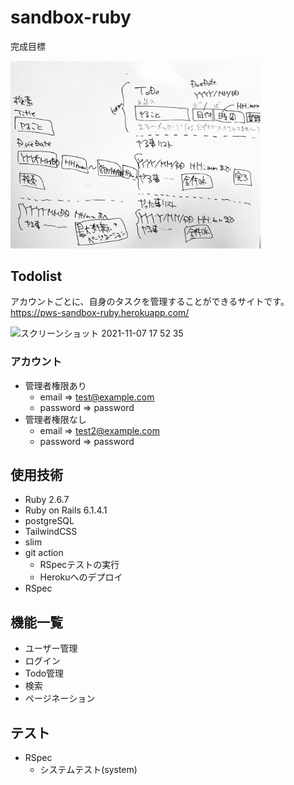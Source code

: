 # sandbox-ruby

完成目標

<img src='application-image.jpg' width='400px' />

## Todolist
アカウントごとに、自身のタスクを管理することができるサイトです。  
https://pws-sandbox-ruby.herokuapp.com/

![スクリーンショット 2021-11-07 17 52 35](https://user-images.githubusercontent.com/39619937/140638688-8f9c633b-5bdb-459b-b26c-61d326a50cc6.png)  


### アカウント  
- 管理者権限あり
  - email => test@example.com 
  - password => password  
- 管理者権限なし
  - email => test2@example.com
  - password => password  

## 使用技術

- Ruby 2.6.7
- Ruby on Rails 6.1.4.1
- postgreSQL
- TailwindCSS
- slim
- git action
  - RSpecテストの実行
  - Herokuへのデプロイ
- RSpec

## 機能一覧

- ユーザー管理
- ログイン
- Todo管理
- 検索
- ページネーション

## テスト

- RSpec
  - システムテスト(system)
